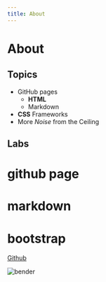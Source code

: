 ```yaml
---
title: About
---
```


# About

## Topics

* GitHub pages
	* __HTML__
	* Markdown
* __CSS__ Frameworks
* More _Noise_ from the Ceiling

## Labs

# github page
# markdown
# bootstrap

[Github](http://github.com)

![bender](http://4.bp.blogspot.com/_X5n9PEej9yI/S73MPFJc6mI/AAAAAAAAACU/teXFKJIvOqg/s1600/bender.jpg)
